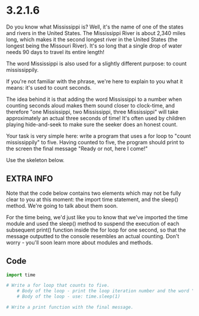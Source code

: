# 3.2.1.6

Do you know what Mississippi is? Well, it's the name of one of the states and rivers in the United States. The Mississippi River is about 2,340 miles long, which makes it the second longest river in the United States (the longest being the Missouri River). It's so long that a single drop of water needs 90 days to travel its entire length!

The word Mississippi is also used for a slightly different purpose: to count mississippily.

If you're not familiar with the phrase, we're here to explain to you what it means: it's used to count seconds.

The idea behind it is that adding the word Mississippi to a number when counting seconds aloud makes them sound closer to clock-time, and therefore "one Mississippi, two Mississippi, three Mississippi" will take approximately an actual three seconds of time! It's often used by children playing hide-and-seek to make sure the seeker  does an honest count.

Your task is very simple here: write a program that uses a for loop to "count mississippily" to five. Having counted to five, the program should print to the screen the final message "Ready or not, here I come!"

Use the skeleton below.

## EXTRA INFO

Note that the code below contains two elements which may not be fully clear to you at this moment: the import time statement, and the sleep() method. We're going to talk about them soon.

For the time being, we'd just like you to know that we've imported the time module and used the sleep() method to suspend the execution of each subsequent print() function inside the for loop for one second, so that the message outputted to the console resembles an actual counting. Don't worry - you'll soon learn more about modules and methods.

## Code

```python
import time

# Write a for loop that counts to five.
    # Body of the loop - print the loop iteration number and the word "Mississippi".
    # Body of the loop - use: time.sleep(1)

# Write a print function with the final message.
```